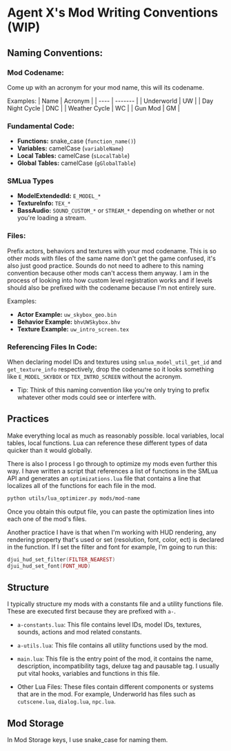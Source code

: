 # Agent X's Mod Writing Conventions (WIP)

## Naming Conventions:

### Mod Codename:
Come up with an acronym for your mod name, this will its codename.

Examples:
| Name | Acronym |
| ---- | ------- |
| Underworld | UW |
| Day Night Cycle | DNC |
| Weather Cycle | WC |
| Gun Mod | GM |

### Fundamental Code:
* **Functions:** snake_case (`function_name()`)
* **Variables:** camelCase (`variableName`)
* **Local Tables:** camelCase (`sLocalTable`)
* **Global Tables:** camelCase (`gGlobalTable`)

### SMLua Types
* **ModelExtendedId:** `E_MODEL_*`
* **TextureInfo:** `TEX_*`
* **BassAudio:** `SOUND_CUSTOM_*` or `STREAM_*` depending on whether or not you're loading a stream.

### Files:
Prefix actors, behaviors and textures with your mod codename. This is so other mods with files of the same name don't get the game confused, it's also just good practice. Sounds do not need to adhere to this naming convention because other mods can't access them anyway. I am in the process of looking into how custom level registration works and if levels should also be prefixed with the codename because I'm not entirely sure.

Examples:
* **Actor Example:** `uw_skybox_geo.bin`
* **Behavior Example:** `bhvUWSkybox.bhv`
* **Texture Example:** `uw_intro_screen.tex`

### Referencing Files In Code:
When declaring model IDs and textures using `smlua_model_util_get_id` and `get_texture_info` respectively, drop the codename so it looks something like `E_MODEL_SKYBOX` or `TEX_INTRO_SCREEN` without the acronym.
* Tip: Think of this naming convention like you're only trying to prefix whatever other mods could see or interfere with.

## Practices

Make everything local as much as reasonably possible. local variables, local tables, local functions. Lua can reference these different types of data quicker than it would globally.

There is also I process I go through to optimize my mods even further this way. I have written a script that references a list of functions in the SMLua API and generates an `optimizations.lua` file that contains a line that localizes all of the functions for each file in the mod.
```sh
python utils/lua_optimizer.py mods/mod-name
```

Once you obtain this output file, you can paste the optimization lines into each one of the mod's files.

Another practice I have is that when I'm working with HUD rendering, any rendering property that's used or set (resolution, font, color, ect) is declared in the function. If I set the filter and font for example, I'm going to run this:
```lua
djui_hud_set_filter(FILTER_NEAREST)
djui_hud_set_font(FONT_HUD)
```

## Structure

I typically structure my mods with a constants file and a utility functions file. These are executed first because they are prefixed with `a-`.

* `a-constants.lua`: This file contains level IDs, model IDs, textures, sounds, actions and mod related constants.

* `a-utils.lua`: This file contains all utility functions used by the mod.

* `main.lua`: This file is the entry point of the mod, it contains the name, description, incompatibility tags, deluxe tag and pausable tag. I usually put vital hooks, variables and functions in this file.

* Other Lua Files: These files contain different components or systems that are in the mod. For example, Underworld has files such as `cutscene.lua`, `dialog.lua`, `npc.lua`.

## Mod Storage 

In Mod Storage keys, I use snake_case for naming them.